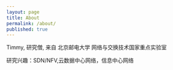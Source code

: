 ```yaml
---
layout: page
title: About
permalink: /about/
published: true
---
```

Timmy, 研究僧, 来自 北京邮电大学 网络与交换技术国家重点实验室

研究兴趣：SDN/NFV,云数据中心网络，信息中心网络

